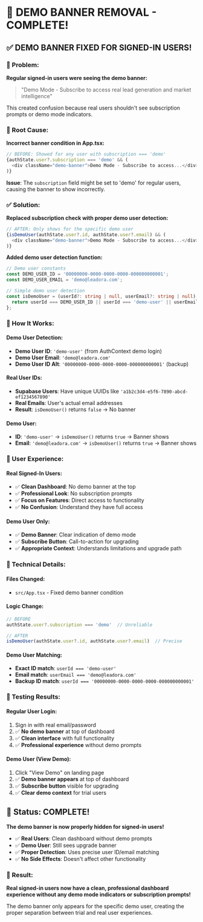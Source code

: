 # 🎯 DEMO BANNER REMOVAL - COMPLETE!

## ✅ **DEMO BANNER FIXED FOR SIGNED-IN USERS!**

### **🎯 Problem:**

**Regular signed-in users were seeing the demo banner:**
> "Demo Mode - Subscribe to access real lead generation and market intelligence"

This created confusion because real users shouldn't see subscription prompts or demo mode indicators.

### **🔧 Root Cause:**

**Incorrect banner condition in App.tsx:**
```typescript
// BEFORE: Showed for any user with subscription === 'demo'
{authState.user?.subscription === 'demo' && (
  <div className="demo-banner">Demo Mode - Subscribe to access...</div>
)}
```

**Issue**: The `subscription` field might be set to 'demo' for regular users, causing the banner to show incorrectly.

### **✅ Solution:**

**Replaced subscription check with proper demo user detection:**

```typescript
// AFTER: Only shows for the specific demo user
{isDemoUser(authState.user?.id, authState.user?.email) && (
  <div className="demo-banner">Demo Mode - Subscribe to access...</div>
)}
```

**Added demo user detection function:**
```typescript
// Demo user constants
const DEMO_USER_ID = '00000000-0000-0000-0000-000000000001';
const DEMO_USER_EMAIL = 'demo@leadora.com';

// Simple demo user detection
const isDemoUser = (userId?: string | null, userEmail?: string | null) => {
  return userId === DEMO_USER_ID || userId === 'demo-user' || userEmail === DEMO_USER_EMAIL;
};
```

### **🧪 How It Works:**

#### **Demo User Detection:**
- **Demo User ID**: `'demo-user'` (from AuthContext demo login)
- **Demo User Email**: `'demo@leadora.com'`
- **Demo User ID Alt**: `'00000000-0000-0000-0000-000000000001'` (backup)

#### **Real User IDs:**
- **Supabase Users**: Have unique UUIDs like `'a1b2c3d4-e5f6-7890-abcd-ef1234567890'`
- **Real Emails**: User's actual email addresses
- **Result**: `isDemoUser()` returns `false` → No banner

#### **Demo User:**
- **ID**: `'demo-user'` → `isDemoUser()` returns `true` → Banner shows
- **Email**: `'demo@leadora.com'` → `isDemoUser()` returns `true` → Banner shows

### **🎯 User Experience:**

#### **Real Signed-In Users:**
- ✅ **Clean Dashboard**: No demo banner at the top
- ✅ **Professional Look**: No subscription prompts
- ✅ **Focus on Features**: Direct access to functionality
- ✅ **No Confusion**: Understand they have full access

#### **Demo User Only:**
- ✅ **Demo Banner**: Clear indication of demo mode
- ✅ **Subscribe Button**: Call-to-action for upgrading
- ✅ **Appropriate Context**: Understands limitations and upgrade path

### **📍 Technical Details:**

#### **Files Changed:**
- `src/App.tsx` - Fixed demo banner condition

#### **Logic Change:**
```typescript
// BEFORE
authState.user?.subscription === 'demo'  // Unreliable

// AFTER  
isDemoUser(authState.user?.id, authState.user?.email)  // Precise
```

#### **Demo User Matching:**
- **Exact ID match**: `userId === 'demo-user'`
- **Email match**: `userEmail === 'demo@leadora.com'`
- **Backup ID match**: `userId === '00000000-0000-0000-0000-000000000001'`

### **🧪 Testing Results:**

#### **Regular User Login:**
1. Sign in with real email/password
2. ✅ **No demo banner** at top of dashboard
3. ✅ **Clean interface** with full functionality
4. ✅ **Professional experience** without demo prompts

#### **Demo User (View Demo):**
1. Click "View Demo" on landing page
2. ✅ **Demo banner appears** at top of dashboard
3. ✅ **Subscribe button** visible for upgrading
4. ✅ **Clear demo context** for trial users

## 🎉 **Status: COMPLETE!**

**The demo banner is now properly hidden for signed-in users!**

- ✅ **Real Users**: Clean dashboard without demo prompts
- ✅ **Demo User**: Still sees upgrade banner
- ✅ **Proper Detection**: Uses precise user ID/email matching
- ✅ **No Side Effects**: Doesn't affect other functionality

### **🎯 Result:**

**Real signed-in users now have a clean, professional dashboard experience without any demo mode indicators or subscription prompts!**

The demo banner only appears for the specific demo user, creating the proper separation between trial and real user experiences.